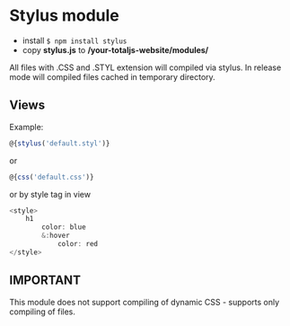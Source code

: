 # Stylus module

- install `$ npm install stylus`
- copy **stylus.js** to __/your-totaljs-website/modules/__

All files with .CSS and .STYL extension will compiled via stylus. In release mode will compiled files cached in temporary directory.

## Views

Example:

```javascript
@{stylus('default.styl')}
```

or

```javascript
@{css('default.css')}
```

or by style tag in view

```javascript
<style>
    h1
        color: blue
        &:hover
            color: red
</style>
```
## IMPORTANT

This module does not support compiling of dynamic CSS - supports only compiling of files.
